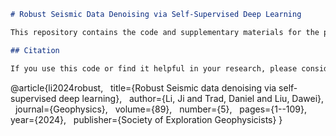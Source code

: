 ```markdown
# Robust Seismic Data Denoising via Self-Supervised Deep Learning

This repository contains the code and supplementary materials for the paper titled "Robust Seismic Data Denoising via Self-Supervised Deep Learning" by Ji Li, Daniel Trad, and Dawei Liu, published in *Geophysics*.

## Citation

If you use this code or find it helpful in your research, please consider citing our paper:

```
@article{li2024robust,
  title={Robust Seismic data denoising via self-supervised deep learning},
  author={Li, Ji and Trad, Daniel and Liu, Dawei},
  journal={Geophysics},
  volume={89},
  number={5},
  pages={1--109},
  year={2024},
  publisher={Society of Exploration Geophysicists}
}
```

